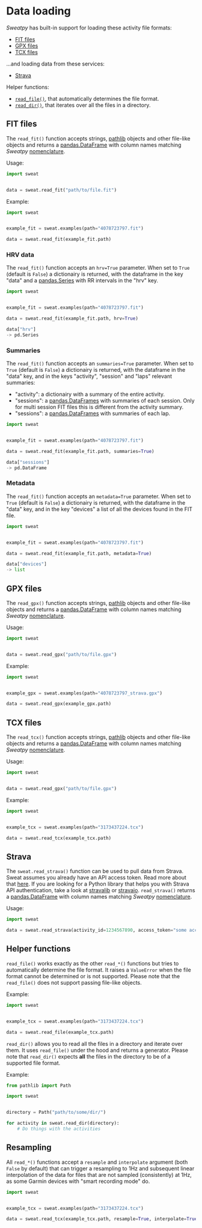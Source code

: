 # Data loading

*Sweatpy* has built-in support for loading these activity file formats:

- [FIT files](#fit-files)
- [GPX files](#gpx-files)
- [TCX files](#tcx-files)

...and loading data from these services:

- [Strava](#strava)

Helper functions:

- [`read_file()`](#helper-functions), that automatically determines the file format.
- [`read_dir()`](#helper-functions), that iterates over all the files in a directory.


## FIT files
The `read_fit()` function accepts strings, [pathlib](https://docs.python.org/3/library/pathlib.html) objects and other file-like objects and returns a [pandas.DataFrame](https://pandas.pydata.org/pandas-docs/stable/reference/api/pandas.DataFrame.html) with column names matching *Sweatpy* [nomenclature](nomenclature.md).

Usage:
```python
import sweat


data = sweat.read_fit("path/to/file.fit")
```

Example:
```python
import sweat


example_fit = sweat.examples(path="4078723797.fit")

data = sweat.read_fit(example_fit.path)
```

### HRV data
The `read_fit()` function accepts an `hrv=True` parameter.
When set to `True` (default is `False`) a dictionairy is returned, with the dataframe in the key "data" and a [pandas.Series](https://pandas.pydata.org/pandas-docs/stable/reference/api/pandas.Series.html) with RR intervals in the "hrv" key.

```python
import sweat


example_fit = sweat.examples(path="4078723797.fit")

data = sweat.read_fit(example_fit.path, hrv=True)

data["hrv"]
-> pd.Series
```


### Summaries
The `read_fit()` function accepts an `summaries=True` parameter.
When set to `True` (default is `False`) a dictionairy is returned, with the dataframe in the "data" key, and in the keys "activity", "session" and "laps" relevant summaries:

- "activity": a dictionairy with a summary of the entire activity.
- "sessions": a [pandas.DataFrames](https://pandas.pydata.org/pandas-docs/stable/reference/api/pandas.DataFrame.html) with summaries of each session. Only for multi session FIT files this is different from the activity summary.
- "sessions": a [pandas.DataFrames](https://pandas.pydata.org/pandas-docs/stable/reference/api/pandas.DataFrame.html) with summaries of each lap.

```python
import sweat


example_fit = sweat.examples(path="4078723797.fit")

data = sweat.read_fit(example_fit.path, summaries=True)

data["sessions"]
-> pd.DataFrame
```

### Metadata
The `read_fit()` function accepts an `metadata=True` parameter.
When set to `True` (default is `False`) a dictionairy is returned, with the dataframe in the "data" key, and in the key "devices" a list of all the devices found in the FIT file.

```python
import sweat


example_fit = sweat.examples(path="4078723797.fit")

data = sweat.read_fit(example_fit.path, metadata=True)

data["devices"]
-> list
```

## GPX files
The `read_gpx()` function accepts strings, [pathlib](https://docs.python.org/3/library/pathlib.html) objects and other file-like objects and returns a [pandas.DataFrame](https://pandas.pydata.org/pandas-docs/stable/reference/api/pandas.DataFrame.html) with column names matching *Sweatpy* [nomenclature](nomenclature.md).

Usage:
```python
import sweat


data = sweat.read_gpx("path/to/file.gpx")
```

Example:
```python
import sweat


example_gpx = sweat.examples(path="4078723797_strava.gpx")

data = sweat.read_gpx(example_gpx.path)
```

## TCX files
The `read_tcx()` function accepts strings, [pathlib](https://docs.python.org/3/library/pathlib.html) objects and other file-like objects and returns a [pandas.DataFrame](https://pandas.pydata.org/pandas-docs/stable/reference/api/pandas.DataFrame.html) with column names matching *Sweatpy* [nomenclature](nomenclature.md).

Usage:
```python
import sweat


data = sweat.read_gpx("path/to/file.gpx")
```

Example:
```python
import sweat


example_tcx = sweat.examples(path="3173437224.tcx")

data = sweat.read_tcx(example_tcx.path)
```

## Strava
The `sweat.read_strava()` function can be used to pull data from Strava.
Sweat assumes you already have an API access token. Read more about that [here](http://developers.strava.com/docs/authentication/).
If you are looking for a Python library that helps you with Strava API authentication, take a look at [stravalib](https://github.com/hozn/stravalib/) or [stravaio](https://github.com/sladkovm/stravaio).
`read_strava()` returns a [pandas.DataFrame](https://pandas.pydata.org/pandas-docs/stable/reference/api/pandas.DataFrame.html) with column names matching *Sweatpy* [nomenclature](nomenclature.md).


Usage:
```python
import sweat

data = sweat.read_strava(activity_id=1234567890, access_token="some access token")
```


## Helper functions
`read_file()` works exactly as the other `read_*()` functions but tries to automatically determine the file format.
It raises a `ValueError` when the file format cannot be determined or is not supported.
Please note that the `read_file()` does not support passing file-like objects.

Example:
```python
import sweat


example_tcx = sweat.examples(path="3173437224.tcx")

data = sweat.read_file(example_tcx.path)
```

`read_dir()` allows you to read all the files in a directory and iterate over them.
It uses `read_file()` under the hood and returns a generator.
Please note that `read_dir()` expects **all** the files in the directory to be of a supported file format.

Example:
```python
from pathlib import Path

import sweat


directory = Path("path/to/some/dir/")

for activity in sweat.read_dir(directory):
    # Do things with the activities
```

## Resampling
All `read_*()` functions accept a `resample` and `interpolate` argument (both `False` by default) that can trigger a resampling to 1Hz and subsequent linear interpolation of the data for files that are not sampled (consistently) at 1Hz, as some Garmin devices with "smart recording mode" do.

```python
import sweat


example_tcx = sweat.examples(path="3173437224.tcx")

data = sweat.read_tcx(example_tcx.path, resample=True, interpolate=True)
```
